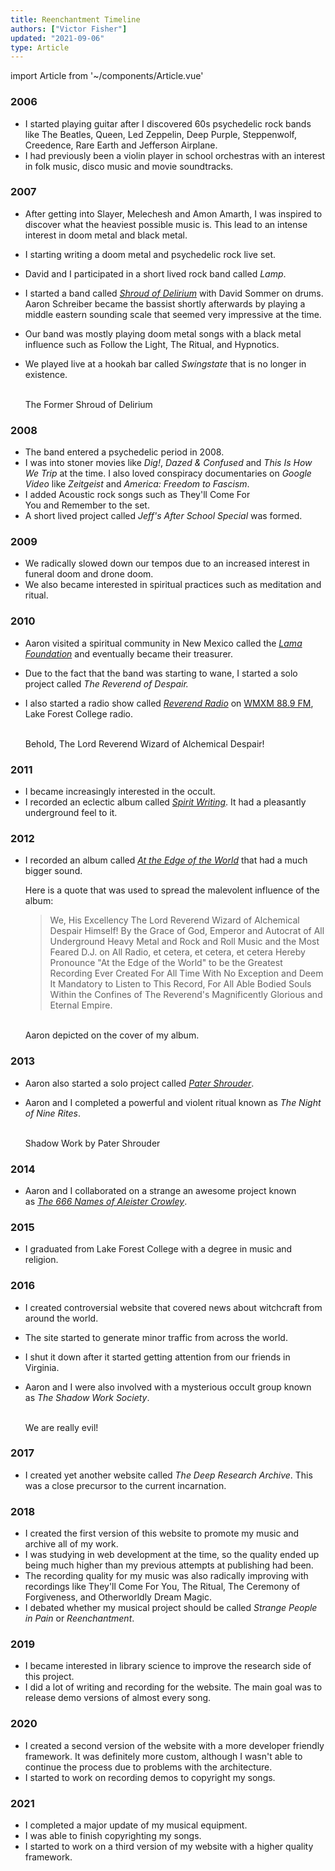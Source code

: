 ```yaml
---
title: Reenchantment Timeline
authors: ["Victor Fisher"]
updated: "2021-09-06"
type: Article
---
```


import Article from '~/components/Article.vue'

<Article :articleData="$frontmatter" />

### 2006

- I started playing guitar after I discovered 60s psychedelic rock bands like The Beatles, Queen, Led Zeppelin, Deep Purple, Steppenwolf, Creedence, Rare Earth and Jefferson Airplane.
- I had previously been a violin player in school orchestras with an interest in folk music, disco music and movie soundtracks.

### 2007

- After getting into Slayer, Melechesh and Amon Amarth, I was inspired to discover what the heaviest possible music is. This lead to an intense interest in doom metal and black metal.
- I starting writing a doom metal and psychedelic rock live set.
- David and I participated in a short lived rock band called *Lamp*.
- I started a band called *[Shroud of Delirium](https://reenchantment.bandcamp.com/album/the-former-shroud-of-delirium)* with David Sommer on drums. Aaron Schreiber became the bassist shortly afterwards by playing a middle eastern sounding scale that seemed very impressive at the time.
- Our band was mostly playing doom metal songs with a black metal influence such as Follow the Light, The Ritual, and Hypnotics.
- We played live at a hookah bar called *Swingstate* that is no longer in existence.

  <g-image src="~/assets/shroud-of-delirium-animation.gif" alt="The Former Shroud of Delirium" class="image" /><br />
  The Former Shroud of Delirium

### 2008

- The band entered a psychedelic period in 2008.
- I was into stoner movies like *Dig!*, *Dazed & Confused* and *This Is How We Trip* at the time. I also loved conspiracy documentaries on *Google Video* like *Zeitgeist* and *America: Freedom to Fascism*.
- I added Acoustic rock songs such as They'll Come For You and Remember to the set.
- A short lived project called *Jeff's After School Special* was formed.

### 2009

- We radically slowed down our tempos due to an increased interest in funeral doom and drone doom.
- We also became interested in spiritual practices such as meditation and ritual.

### 2010

- Aaron visited a spiritual community in New Mexico called the *[Lama Foundation](https://www.lamafoundation.org/)* and eventually became their treasurer.
- Due to the fact that the band was starting to wane, I started a solo project called *The Reverend of Despair.*
- I also started a radio show called *[Reverend Radio](https://reenchantment.bandcamp.com/album/the-reverend-radio-promos)* on [WMXM 88.9 FM](http://wmxm.org/), Lake Forest College radio.

  <g-image src="~/assets/forest-reverend.jpg" alt="The Lord Reverend Wizard of Alchemical Despair" class="image" /><br />
  Behold, The Lord Reverend Wizard of Alchemical Despair!

### 2011

- I became increasingly interested in the occult.
- I recorded an eclectic album called *[Spirit Writing](https://reenchantment.bandcamp.com/album/spirit-writing)*. It had a pleasantly underground feel to it.

### 2012

- I recorded an album called *[At the Edge of the World](https://reenchantment.bandcamp.com/album/at-the-edge-of-the-world)* that had a much bigger sound.

  Here is a quote that was used to spread the malevolent influence of the album:
  > We, His Excellency The Lord Reverend Wizard of Alchemical Despair Himself! By the Grace of God, Emperor and Autocrat of All Underground Heavy Metal and Rock and Roll Music and the Most Feared D.J. on All Radio, et cetera, et cetera, et cetera Hereby Pronounce "At the Edge of the World" to be the Greatest Recording Ever Created For All Time With No Exception and Deem It Mandatory to Listen to This Record, For All Able Bodied Souls Within the Confines of The Reverend's Magnificently Glorious and Eternal Empire.

  <g-image src="~/assets/at-the-edge-of-the-world.jpg" alt="At the Edge of the World" class="image" /><br />
  Aaron depicted on the cover of my album.
  
### 2013

- Aaron also started a solo project called *[Pater Shrouder](https://patershrouder.bandcamp.com/)*.
- Aaron and I completed a powerful and violent ritual known as *The Night of Nine Rites*.

  <g-image src="~/assets/shadow-work-by-pater-shrouder.jpg" alt="Shadow Work by Pater Shrouder" class="image" /><br />
  Shadow Work by Pater Shrouder

### 2014

- Aaron and I collaborated on a strange an awesome project known as *[The 666 Names of Aleister Crowley](/the-666-names-of-aleister-crowley)*.

### 2015

- I graduated from Lake Forest College with a degree in music and religion.

### 2016

- I created controversial website that covered news about witchcraft from around the world.
- The site started to generate minor traffic from across the world.
- I shut it down after it started getting attention from our friends in Virginia.
- Aaron and I were also involved with a mysterious occult group known as *The Shadow Work Society*.

  <g-image src="~/assets/strange-people-in-pain.jpg" alt="The Show Work Society" class="image" /><br />
  We are really evil!

### 2017

- I created yet another website called *The Deep Research Archive*. This was a close precursor to the current incarnation.

### 2018

- I created the first version of this website to promote my music and archive all of my work.
- I was studying in web development at the time, so the quality ended up being much higher than my previous attempts at publishing had been.
- The recording quality for my music was also radically improving with recordings like They'll Come For You, The Ritual, The Ceremony of Forgiveness, and Otherworldly Dream Magic.
- I debated whether my musical project should be called *Strange People in Pain* or *Reenchantment*.

### 2019

- I became interested in library science to improve the research side of this project.
- I did a lot of writing and recording for the website. The main goal was to release demo versions of almost every song.

### 2020

- I created a second version of the website with a more developer friendly framework. It was definitely more custom, although I wasn't able to continue the process due to problems with the architecture.
- I started to work on recording demos to copyright my songs.

### 2021

- I completed a major update of my musical equipment.
- I was able to finish copyrighting my songs.
- I started to work on a third version of my website with a higher quality framework.
